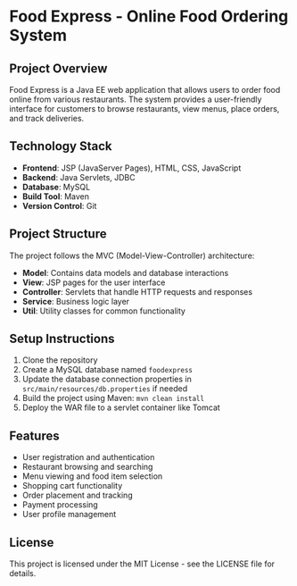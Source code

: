 # Food Express - Online Food Ordering System

## Project Overview
Food Express is a Java EE web application that allows users to order food online from various restaurants. The system provides a user-friendly interface for customers to browse restaurants, view menus, place orders, and track deliveries.

## Technology Stack
- **Frontend**: JSP (JavaServer Pages), HTML, CSS, JavaScript
- **Backend**: Java Servlets, JDBC
- **Database**: MySQL
- **Build Tool**: Maven
- **Version Control**: Git

## Project Structure
The project follows the MVC (Model-View-Controller) architecture:
- **Model**: Contains data models and database interactions
- **View**: JSP pages for the user interface
- **Controller**: Servlets that handle HTTP requests and responses
- **Service**: Business logic layer
- **Util**: Utility classes for common functionality

## Setup Instructions
1. Clone the repository
2. Create a MySQL database named `foodexpress`
3. Update the database connection properties in `src/main/resources/db.properties` if needed
4. Build the project using Maven: `mvn clean install`
5. Deploy the WAR file to a servlet container like Tomcat

## Features
- User registration and authentication
- Restaurant browsing and searching
- Menu viewing and food item selection
- Shopping cart functionality
- Order placement and tracking
- Payment processing
- User profile management

## License
This project is licensed under the MIT License - see the LICENSE file for details.
